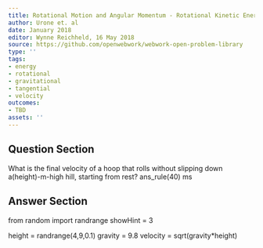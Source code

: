 ```yaml
---
title: Rotational Motion and Angular Momentum - Rotational Kinetic Energy
author: Urone et. al
date: January 2018
editor: Wynne Reichheld, 16 May 2018
source: https://github.com/openwebwork/webwork-open-problem-library
type: ''
tags:
- energy
- rotational
- gravitational
- tangential
- velocity
outcomes:
- TBD
assets: ''
---
```


## Question Section 

What is the final velocity of a hoop that rolls without slipping down a(height)-m-high hill, starting from rest?
ans_rule(40) ms


## Answer Section

from random import randrange
showHint = 3

height = randrange(4,9,0.1)
gravity = 9.8
velocity = sqrt(gravity*height)